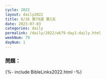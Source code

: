 ```yaml
---
cycle: 2022
layout: daily2022
title: 6/26 第79週 第1天 
date: 2023-07-03
categories: daily
permalink: /daily/2022/wk79-day1-daily.html
weekNum: 79
dayNum: 1
---
```


### 問題：

{%- include BibleLinks2022.html -%}
